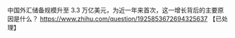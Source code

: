 中国外汇储备规模升至 3.3 万亿美元，为近一年来首次，这一增长背后的主要原因是什么？	https://www.zhihu.com/question/1925853672694325637 【已处理】

